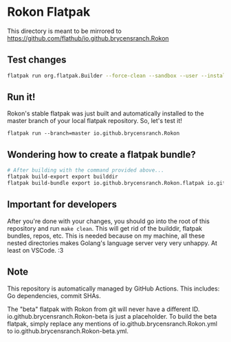 # Rokon Flatpak

This directory is meant to be mirrored to https://github.com/flathub/io.github.brycensranch.Rokon

## Test changes

```sh
flatpak run org.flatpak.Builder --force-clean --sandbox --user --install --install-deps-from=flathub --ccache --mirror-screenshots-url=https://dl.flathub.org/media/ --repo=repo builddir io.github.brycensranch.Rokon.yml
```

## Run it!

Rokon's stable flatpak was just built and automatically installed to the master branch of your local flatpak repository.
So, let's test it!

`flatpak run --branch=master io.github.brycensranch.Rokon`

## Wondering how to create a flatpak bundle?

```sh
# After building with the command provided above...
flatpak build-export export builddir
flatpak build-bundle export io.github.brycensranch.Rokon.flatpak io.github.brycensranch.Rokon master
```

## Important for developers

After you're done with your changes, you should go into the root of this repository and run `make clean`. This will get rid of the builddir, flatpak bundles, repos, etc. This is needed because on my machine, all these nested directories makes Golang's language server very very unhappy. At least on VSCode. :3

## Note

This repository is automatically managed by GitHub Actions. This includes: Go dependencies, commit SHAs.

The "beta" flatpak with Rokon from git will never have a different ID. io.github.brycensranch.Rokon-beta is just a placeholder. To build the beta flatpak, simply replace any mentions of io.github.brycensranch.Rokon.yml to io.github.brycensranch.Rokon-beta.yml.
